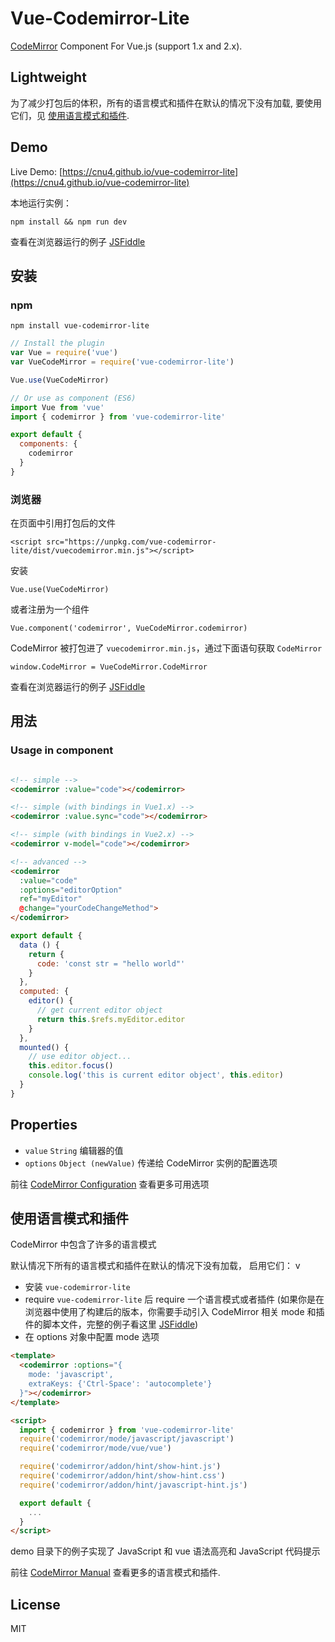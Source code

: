 # Vue-Codemirror-Lite

[CodeMirror](http://codemirror.net/) Component For Vue.js (support 1.x and 2.x).

## Lightweight

为了减少打包后的体积，所有的语言模式和插件在默认的情况下没有加载, 要使用它们，见 [使用语言模式和插件](#使用语言模式和插件).

## Demo

Live Demo: [https://cnu4.github.io/vue-codemirror-lite](https://cnu4.github.io/vue-codemirror-lite)

本地运行实例：

`npm install && npm run dev`

查看在浏览器运行的例子 [JSFiddle](https://jsfiddle.net/cnu4/r33vk618)

## 安装

### npm

`npm install vue-codemirror-lite`

```js
// Install the plugin
var Vue = require('vue')
var VueCodeMirror = require('vue-codemirror-lite')

Vue.use(VueCodeMirror)

// Or use as component (ES6)
import Vue from 'vue'
import { codemirror } from 'vue-codemirror-lite'

export default {
  components: {
    codemirror
  }
}
```

### 浏览器

在页面中引用打包后的文件

`<script src="https://unpkg.com/vue-codemirror-lite/dist/vuecodemirror.min.js"></script>`

安装

`Vue.use(VueCodeMirror)`

或者注册为一个组件

`Vue.component('codemirror', VueCodeMirror.codemirror)`

CodeMirror 被打包进了 `vuecodemirror.min.js`，通过下面语句获取 `CodeMirror`

`window.CodeMirror = VueCodeMirror.CodeMirror`

查看在浏览器运行的例子 [JSFiddle](https://jsfiddle.net/cnu4/r33vk618)


## 用法

### Usage in component

```html

<!-- simple -->
<codemirror :value="code"></codemirror>

<!-- simple (with bindings in Vue1.x) -->
<codemirror :value.sync="code"></codemirror>

<!-- simple (with bindings in Vue2.x) -->
<codemirror v-model="code"></codemirror>

<!-- advanced -->
<codemirror
  :value="code"
  :options="editorOption"
  ref="myEditor"
  @change="yourCodeChangeMethod">
</codemirror>
```

```js
export default {
  data () {
    return {
      code: 'const str = "hello world"'
    }
  },
  computed: {
    editor() {
      // get current editor object
      return this.$refs.myEditor.editor
    }
  },
  mounted() {
    // use editor object...
    this.editor.focus()
    console.log('this is current editor object', this.editor)
  }
}
```

## Properties

 - `value` `String` 编辑器的值
 - `options` `Object (newValue)` 传递给 CodeMirror 实例的配置选项

前往 [CodeMirror Configuration](http://codemirror.net/doc/manual.html#config) 查看更多可用选项

## 使用语言模式和插件

CodeMirror 中包含了许多的语言模式

默认情况下所有的语言模式和插件在默认的情况下没有加载， 启用它们：
v
 - 安装 `vue-codemirror-lite`
 - require `vue-codemirror-lite` 后 require 一个语言模式或者插件 (如果你是在浏览器中使用了构建后的版本，你需要手动引入 CodeMirror 相关 mode 和插件的脚本文件，完整的例子看这里 [JSFiddle](https://jsfiddle.net/cnu4/r33vk618))
 - 在 options 对象中配置 mode 选项

```html
<template>
  <codemirror :options="{
    mode: 'javascript',
    extraKeys: {'Ctrl-Space': 'autocomplete'}
  }"></codemirror>
</template>

<script>
  import { codemirror } from 'vue-codemirror-lite'
  require('codemirror/mode/javascript/javascript')
  require('codemirror/mode/vue/vue')

  require('codemirror/addon/hint/show-hint.js')
  require('codemirror/addon/hint/show-hint.css')
  require('codemirror/addon/hint/javascript-hint.js')

  export default {
    ...
  }
</script>
```

demo 目录下的例子实现了 JavaScript 和 vue 语法高亮和 JavaScript 代码提示

前往 [CodeMirror Manual](http://codemirror.net/doc/manual.html) 查看更多的语言模式和插件.


## License
MIT
